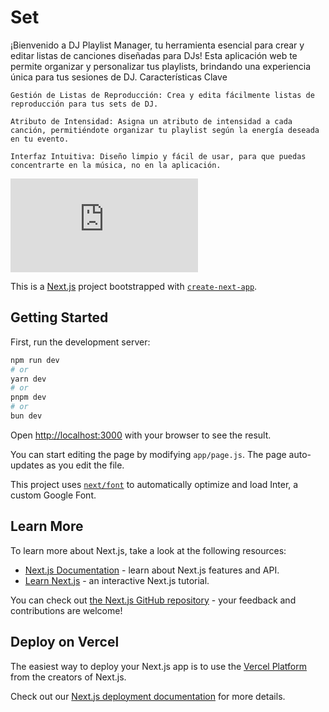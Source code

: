# Set

¡Bienvenido a DJ Playlist Manager, tu herramienta esencial para crear y editar listas de canciones diseñadas para DJs! Esta aplicación web te permite organizar y personalizar tus playlists, brindando una experiencia única para tus sesiones de DJ.
Características Clave

    Gestión de Listas de Reproducción: Crea y edita fácilmente listas de reproducción para tus sets de DJ.

    Atributo de Intensidad: Asigna un atributo de intensidad a cada canción, permitiéndote organizar tu playlist según la energía deseada en tu evento.

    Interfaz Intuitiva: Diseño limpio y fácil de usar, para que puedas concentrarte en la música, no en la aplicación.


![Interfaz de DJ Playlist Manager](https://www.flexclip.com/es/share/4537028e909444ce97e5031ce2cec97ccd4ef17.html)

This is a [Next.js](https://nextjs.org/) project bootstrapped with [`create-next-app`](https://github.com/vercel/next.js/tree/canary/packages/create-next-app).

## Getting Started

First, run the development server:

```bash
npm run dev
# or
yarn dev
# or
pnpm dev
# or
bun dev
```

Open [http://localhost:3000](http://localhost:3000) with your browser to see the result.

You can start editing the page by modifying `app/page.js`. The page auto-updates as you edit the file.

This project uses [`next/font`](https://nextjs.org/docs/basic-features/font-optimization) to automatically optimize and load Inter, a custom Google Font.

## Learn More

To learn more about Next.js, take a look at the following resources:

- [Next.js Documentation](https://nextjs.org/docs) - learn about Next.js features and API.
- [Learn Next.js](https://nextjs.org/learn) - an interactive Next.js tutorial.

You can check out [the Next.js GitHub repository](https://github.com/vercel/next.js/) - your feedback and contributions are welcome!

## Deploy on Vercel

The easiest way to deploy your Next.js app is to use the [Vercel Platform](https://vercel.com/new?utm_medium=default-template&filter=next.js&utm_source=create-next-app&utm_campaign=create-next-app-readme) from the creators of Next.js.

Check out our [Next.js deployment documentation](https://nextjs.org/docs/deployment) for more details.
